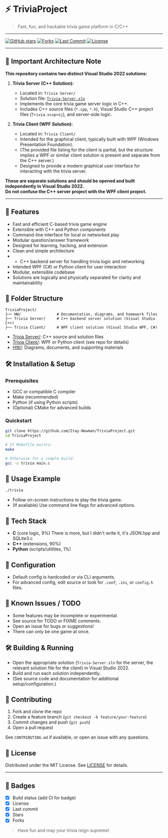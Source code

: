 # ⚡ TriviaProject

> Fast, fun, and hackable trivia game platform in C/C++

---

[![GitHub stars](https://img.shields.io/github/stars/Itay-Newman/TriviaProject?style=social)](https://github.com/Itay-Newman/TriviaProject/stargazers)
[![Forks](https://img.shields.io/github/forks/Itay-Newman/TriviaProject?style=social)](https://github.com/Itay-Newman/TriviaProject/network/members)
[![Last Commit](https://img.shields.io/github/last-commit/Itay-Newman/TriviaProject)](https://github.com/Itay-Newman/TriviaProject/commits/main)
[![License](https://img.shields.io/github/license/Itay-Newman/TriviaProject)](./LICENSE)
<!-- Add CI/build badges if/when available -->

---

## 📢 Important Architecture Note

**This repository contains two distinct Visual Studio 2022 solutions:**

1. **Trivia Server (C++ Solution):**
   - Located in: `Trivia Server/`
   - Solution file: [`Trivia-Server.sln`](https://github.com/Itay-Newman/TriviaProject/blob/AddHwFiles/Trivia%20Server/Trivia-Server.sln)
   - Implements the core trivia game server logic in C++.
   - Includes C++ source files (`*.cpp`, `*.h`), Visual Studio C++ project files (`Trivia.vcxproj`), and server-side logic.

2. **Trivia Client (WPF Solution):**
   - Located in: `Trivia Client/`
   - Intended for the graphical client, typically built with WPF (Windows Presentation Foundation).
   - (The provided file listing for the client is partial, but the structure implies a WPF or similar client solution is present and separate from the C++ server.)
   - Designed to provide a modern graphical user interface for interacting with the trivia server.

**These are separate solutions and should be opened and built independently in Visual Studio 2022.**  
**Do not confuse the C++ server project with the WPF client project.**

---

## 🎯 Features

- Fast and efficient C-based trivia game engine
- Extensible with C++ and Python components
- Command-line interface for local or networked play
- Modular question/answer framework
- Designed for learning, hacking, and extension
- Clean and simple architecture
- - C++ backend server for handling trivia logic and networking
- Intended WPF (C#) or Python client for user interaction
- Modular, extensible codebase
- Solutions are logically and physically separated for clarity and maintainability

## 📂 Folder Structure

```
TriviaProject/
├── HW/                # Documentation, diagrams, and homework files
├── Trivia Server/     # C++ backend server solution (Visual Studio C++)
├── Trivia Client/     # WPF client solution (Visual Studio WPF, C#)
```

- [Trivia Server/](https://github.com/Itay-Newman/TriviaProject/tree/AddHwFiles/Trivia%20Server): C++ source and solution files
- [Trivia Client/](https://github.com/Itay-Newman/TriviaProject/tree/AddHwFiles/Trivia%20Client): WPF or Python client (see repo for details)
- [HW/](https://github.com/Itay-Newman/TriviaProject/tree/AddHwFiles/HW): Diagrams, documents, and supporting materials
## 🛠️ Installation & Setup

### Prerequisites

- GCC or compatible C compiler
- Make (recommended)
- Python (if using Python scripts)
- (Optional) CMake for advanced builds

### Quickstart

```sh
git clone https://github.com/Itay-Newman/TriviaProject.git
cd TriviaProject

# If Makefile exists:
make

# Otherwise for a simple build:
gcc -o trivia main.c
```

## 🚀 Usage Example

```sh
./trivia
```

- Follow on-screen instructions to play the trivia game.
- (If available) Use command line flags for advanced options.

## 🤖 Tech Stack

- **C** (core logic, 9%) There is more, but I didn't write it, it's JSON.hpp and SQLite3.c
- **C++** (extensions, 90%)
- **Python** (scripts/utilities, 1%)

## 🔧 Configuration

- Default config is hardcoded or via CLI arguments.
- For advanced config, edit source or look for `.conf`, `.ini`, or `config.h` files.

## 🧠 Known Issues / TODO

- Some features may be incomplete or experimental.
- See source for TODO or FIXME comments.
- Open an issue for bugs or suggestions!
- There can only be one game at once.

## 🛠️ Building & Running

- Open the appropriate solution (`Trivia-Server.sln` for the server, the relevant solution file for the client) in Visual Studio 2022.
- Build and run each solution independently.
- (See source code and documentation for additional setup/configuration.)

## 🙌 Contributing

1. Fork and clone the repo
2. Create a feature branch (`git checkout -b feature/your-feature`)
3. Commit changes and push (`git push`)
4. Open a pull request

See `CONTRIBUTING.md` if available, or open an issue with any questions.

## 🪪 License

Distributed under the MIT License. See [LICENSE](./LICENSE) for details.

---

## 👑 Badges

- [x] Build status (add CI for badge)
- [x] License
- [x] Last commit
- [x] Stars
- [x] Forks

> Have fun and may your trivia reign supreme!
